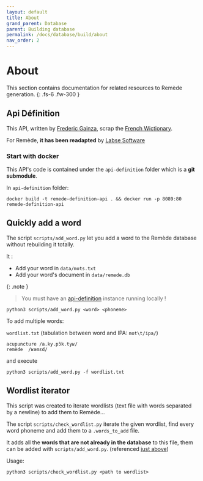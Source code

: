```yaml
---
layout: default
title: About
grand_parent: Database
parent: Building database
permalink: /docs/database/build/about
nav_order: 2
---
```


# About
This section contains documentation for related resources to Remède generation. 
{: .fs-6 .fw-300 }

## Api Définition

This API, written by [Frederic Gainza](https://api-definition.fgainza.fr/), scrap the [French Wictionary](https://fr.wiktionary.org/wiki/Wiktionnaire:Page_d%E2%80%99accueil).

For Remède, **it has been readapted** by [Labse Software](https://github.com/LabseSoftware/api-definition)

### Start with docker

This API's code is contained under the `api-definition` folder which is a **git submodule**.

In `api-definition` folder:
```shell
docker build -t remede-definition-api . && docker run -p 8089:80 remede-definition-api
```

## Quickly add a word

The script `scripts/add_word.py` let you add a word to the Remède database without rebuilding it totally.

It :
- Add your word in `data/mots.txt`
- Add your word's document in `data/remede.db`

{: .note }
> You must have an [api-definition](#api-définition) instance running locally !

```shell
python3 scripts/add_word.py <word> <phoneme>
```

To add multiple words:

`wordlist.txt` (tabulation between word and IPA: `mot\t/ipa/`)
```
acupuncture /a.ky.pɔ̃k.tyʁ/
remède  /ʁəmɛd/
```
and execute
```shell
python3 scripts/add_word.py -f wordlist.txt
```


## Wordlist iterator

This script was created to iterate wordlists (text file with words separated by a newline) to add them to Remède...

The script `scripts/check_wordlist.py` iterate the given wordlist, find every word phoneme and add them to a `.words_to_add` file.

It adds all the **words that are not already in the database** to this file, them can be added with `scripts/add_word.py`. (referenced [just above](#quickly-add-a-word))

Usage:
```shell
python3 scripts/check_wordlist.py <path to wordlist>
```
